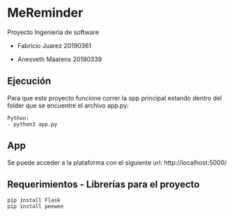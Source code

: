 # MeReminder
Proyecto Ingenieria de software



* Fabricio Juarez 20190361

* Anesveth Maatens 20190339



## Ejecución

Para que este proyecto funcione correr la app principal estando dentro del folder que se encuentre el archivo app.py:
```
Python: 
- python3 app.py 
```


## App

Se puede acceder a la plataforma con el siguiente url: http://localhost:5000/ 

## Requerimientos - Librerías para el proyecto

```
pip install Flask
pip install peewee

```
